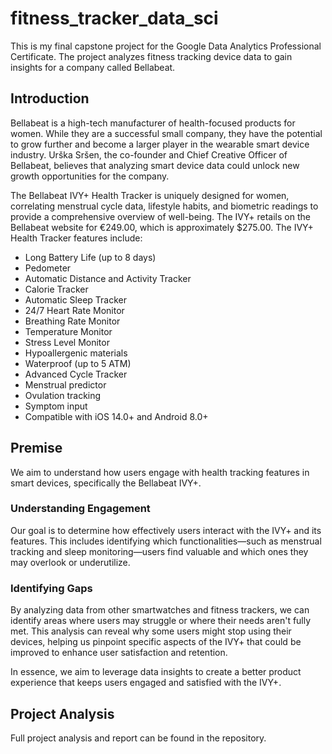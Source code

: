 # fitness_tracker_data_sci

This is my final capstone project for the Google Data Analytics Professional Certificate. The project analyzes fitness tracking device data to gain insights for a company called Bellabeat.

## Introduction

Bellabeat is a high-tech manufacturer of health-focused products for women. While they are a successful small company, they have the potential to grow further and become a larger player in the wearable smart device industry. Urška Sršen, the co-founder and Chief Creative Officer of Bellabeat, believes that analyzing smart device data could unlock new growth opportunities for the company.

The Bellabeat IVY+ Health Tracker is uniquely designed for women, correlating menstrual cycle data, lifestyle habits, and biometric readings to provide a comprehensive overview of well-being. The IVY+ retails on the Bellabeat website for €249.00, which is approximately $275.00. The IVY+ Health Tracker features include:

- Long Battery Life (up to 8 days)
- Pedometer
- Automatic Distance and Activity Tracker
- Calorie Tracker
- Automatic Sleep Tracker
- 24/7 Heart Rate Monitor
- Breathing Rate Monitor
- Temperature Monitor
- Stress Level Monitor
- Hypoallergenic materials
- Waterproof (up to 5 ATM)
- Advanced Cycle Tracker
- Menstrual predictor
- Ovulation tracking
- Symptom input
- Compatible with iOS 14.0+ and Android 8.0+

## Premise

We aim to understand how users engage with health tracking features in smart devices, specifically the Bellabeat IVY+.

### Understanding Engagement

Our goal is to determine how effectively users interact with the IVY+ and its features. This includes identifying which functionalities—such as menstrual tracking and sleep monitoring—users find valuable and which ones they may overlook or underutilize.

### Identifying Gaps

By analyzing data from other smartwatches and fitness trackers, we can identify areas where users may struggle or where their needs aren't fully met. This analysis can reveal why some users might stop using their devices, helping us pinpoint specific aspects of the IVY+ that could be improved to enhance user satisfaction and retention.

In essence, we aim to leverage data insights to create a better product experience that keeps users engaged and satisfied with the IVY+.

## Project Analysis

Full project analysis and report can be found in the repository.
